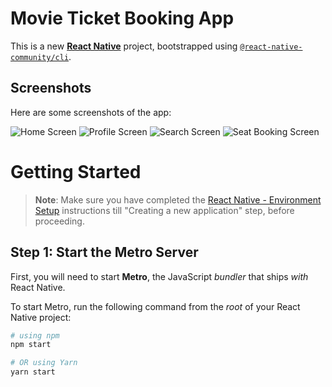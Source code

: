 # Movie Ticket Booking App

This is a new [**React Native**](https://reactnative.dev) project, bootstrapped using [`@react-native-community/cli`](https://github.com/react-native-community/cli).

## Screenshots

Here are some screenshots of the app:

![Home Screen](./src/assets/images/homescreen-image.png)
![Profile Screen](./src/assets/images/profile-image.png)
![Search Screen](./src/assets/images/searchscreen-image.png)
![Seat Booking Screen](./src/assets/images/seat-booking-screen-image.png)

# Getting Started

>**Note**: Make sure you have completed the [React Native - Environment Setup](https://reactnative.dev/docs/environment-setup) instructions till "Creating a new application" step, before proceeding.

## Step 1: Start the Metro Server

First, you will need to start **Metro**, the JavaScript _bundler_ that ships _with_ React Native.

To start Metro, run the following command from the _root_ of your React Native project:

```bash
# using npm
npm start

# OR using Yarn
yarn start
